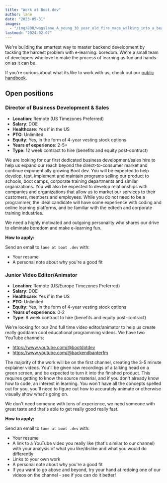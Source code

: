 ```yaml
---
title: "Work at Boot.dev"
author: lane
date: "2023-05-31"
images:
  - "/img/800/wagslane_A_young_30_year_old_fire_mage_walking_into_a_beautiful_85f9ac70-080d-4515-8183-d7e649fa4690.png.webp"
lastmod: "2024-02-07"
---
```


We're building the smartest way to master backend development by tackling the hardest problem with e-learning: boredom. We're a small team of developers who love to make the process of learning as fun and hands-on as it can be.

If you're curious about what its like to work with us, check out our [public handbook](/wiki/team-handbook).

## Open positions

### Director of Business Development & Sales

- **Location**: Remote (US Timezones Preferred)
- **Salary**: DOE
- **Healthcare**: Yes if in the US
- **PTO**: Unlimited
- **Equity**: Yes, in the form of 4-year vesting stock options
- **Years of experience**: 2-5+
- **Type**: 12 week contract to hire (benefits and equity post-contract)

We are looking for our first dedicated business development/sales hire to help us expand our reach beyond the direct-to-consumer market and continue exponentially growing Boot dev. You will be expected to help develop, test, implement and maintain programs selling our product to schools, boot camps, corporate training departments and similar organizations. You will also be expected to develop relationships with companies and organizations that allow us to market our services to their customers, members and employees. While you do not need to be a programmer, the ideal candidate will have some experience with coding and online learning platforms, and be familiar with the edtech and corporate training industries.

We need a highly motivated and outgoing personality who shares our drive to eliminate boredom and make e-learning fun.

**How to apply:**

Send an email to `lane at boot .dev` with:

- Your resume
- A personal note about why you're a good fit

### Junior Video Editor/Animator

- **Location**: Remote (US/Europe Timezones Preferred)
- **Salary**: DOE
- **Healthcare**: Yes if in the US
- **PTO**: Unlimited
- **Equity**: Yes, in the form of 4-year vesting stock options
- **Years of experience**: 0-2
- **Type**: 8 week contract to hire (benefits and equity post-contract)

We're looking for our 2nd full time video editor/animator to help us create really goddamn cool educational programming videos. We have two YouTube channels:

- https://www.youtube.com/@bootdotdev
- https://www.youtube.com/@backendbanterfm

The majority of the work will be on the first channel, creating the 3-5 minute explainer videos. You'll be given raw recordings of a talking head on a green screen, and be expected to turn it into the finished product. This requires getting to know the source material, and if you don't already know how to code, an interest in learning. You won't have all the concepts spelled out for you, you'll need to figure out how to accurately animate or otherwise visually show what's going on.

We don't need someone with tons of experience, we need someone with great taste and that's able to get really good really fast.

**How to apply:**

Send an email to `lane at boot .dev` with:

- Your resume
- A link to a YouTube video you really like (that's similar to our channel) with your analysis of what you like/dislike and what you would do differently
- Links to your own work
- A personal note about why you're a good fit
- If you want to go above and beyond, try your hand at redoing one of our videos on the channel - see if you can do it better!
